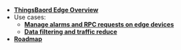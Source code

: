* [**ThingsBaord Edge Overview**](/docs/edge/overview/)
* Use cases:
    * [**Manage alarms and RPC requests on edge devices**](/docs/edge/use-cases/manage-alarms-rpc-requests/)
    * [**Data filtering and traffic reduce**](/docs/edge/use-cases/data-filtering-traffic-reduce/)
* [**Roadmap**](/docs/edge/roadmap)